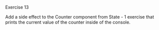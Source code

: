 Exercise 13

Add a side effect to the Counter component from State - 1 exercise that prints the current value of the counter inside of the console.
